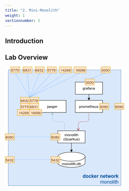 ```yaml
---
title: "2. Mini-Monolith"
weight: 1
sectionnumber: 2
---
```


## Introduction


## Lab Overview

![Environment](monolith.png)


